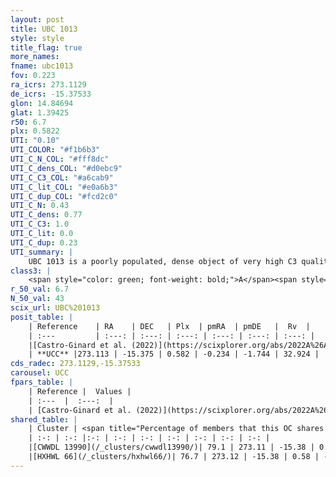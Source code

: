 ```yaml
---
layout: post
title: UBC 1013
style: style
title_flag: true
more_names: 
fname: ubc1013
fov: 0.223
ra_icrs: 273.1129
de_icrs: -15.37533
glon: 14.84694
glat: 1.39425
r50: 6.7
plx: 0.5822
UTI: "0.10"
UTI_COLOR: "#f1b6b3"
UTI_C_N_COL: "#fff8dc"
UTI_C_dens_COL: "#d0ebc9"
UTI_C_C3_COL: "#a6cab9"
UTI_C_lit_COL: "#e0a6b3"
UTI_C_dup_COL: "#fcd2c0"
UTI_C_N: 0.43
UTI_C_dens: 0.77
UTI_C_C3: 1.0
UTI_C_lit: 0.0
UTI_C_dup: 0.23
UTI_summary: |
    UBC 1013 is a poorly populated, dense object of very high C3 quality. It was recently reported in the literature.<br><br><span style="color: #99180f; font-weight: bold;">Warning: </span>This is likely a duplicate object, which shares a large percentage of members with at least one previously reported entry.
class3: |
    <span style="color: green; font-weight: bold;">A</span><span style="color: green; font-weight: bold;">A</span>
r_50_val: 6.7
N_50_val: 43
scix_url: UBC%201013
posit_table: |
    | Reference    | RA    | DEC   | Plx  | pmRA  | pmDE   |  Rv  |
    | :---         | :---: | :---: | :---: | :---: | :---: | :---: |
    |[Castro-Ginard et al. (2022)](https://scixplorer.org/abs/2022A%26A...661A.118C) | 273.13 | -15.33 | 0.58 | -0.24 | -1.76 | -- |
    | **UCC** |273.113 | -15.375 | 0.582 | -0.234 | -1.744 | 32.924 | 
cds_radec: 273.1129,-15.37533
carousel: UCC
fpars_table: |
    | Reference |  Values |
    | :---  |  :---:  |
    | [Castro-Ginard et al. (2022)](https://scixplorer.org/abs/2022A%26A...661A.118C) | `AV=1.198, Dist=1839, logAge=7.045` |
shared_table: |
    | Cluster | <span title="Percentage of members that this OC shares with the ones listed">%</span>   | RA   | DEC   | Plx   | pmRA  | pmDE  | Rv | UTI |
    | :-: | :-: |:-: | :-: | :-: | :-: | :-: | :-: | :-: |
    |[CWWDL 13990](/_clusters/cwwdl13990/)| 79.1 | 273.11 | -15.38 | 0.59 | -0.25 | -1.77 | 27.73 |0.01 |
    |[HXHWL 66](/_clusters/hxhwl66/)| 76.7 | 273.12 | -15.38 | 0.58 | -0.24 | -1.74 | 2.21 |0.58 |
---
```

